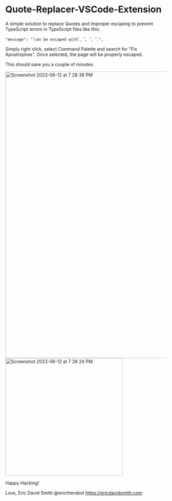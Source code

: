 # Quote-Replacer-VSCode-Extension

A simple solution to replace Quotes and improper escaping to prevent TypeScript errors in TypeScript files like this:

`"message": "`'` can be escaped with `&apos;`, `&lsquo;`, `&#39;`, `&rsquo;`.",`

Simply right click, select Command Palette and search for "Fix Apostrophes". Once selected, the page will be properly escaped. 

This should save you a couple of minutes. 

<img width="894" alt="Screenshot 2023-06-12 at 7 28 36 PM" src="https://github.com/erictherobot/Quote-Replacer-VSCode-Extension/assets/135601/781ff7ae-d587-422c-a6f3-38a603e15975">
<img width="367" alt="Screenshot 2023-06-12 at 7 28 24 PM" src="https://github.com/erictherobot/Quote-Replacer-VSCode-Extension/assets/135601/8dabec3a-32f5-4ec5-b39f-af825a86fe7e">

Happy Hacking!

Love,
Eric David Smith
@erictherobot
https://ericdavidsmith.com
